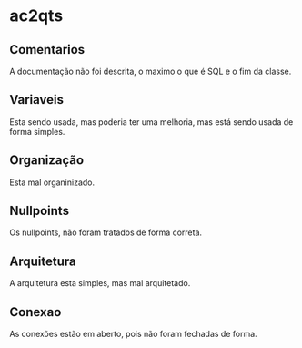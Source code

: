 # ac2qts

## Comentarios
A documentação não foi descrita, o maximo o que é SQL e o fim da classe.

## Variaveis
Esta sendo usada, mas poderia ter uma melhoria, mas está sendo usada de forma simples.

## Organização
Esta mal organinizado.

## Nullpoints
Os nullpoints, não foram tratados de forma correta.

## Arquitetura
A arquitetura esta simples, mas mal arquitetado.

## Conexao
As conexões estão em aberto, pois não foram fechadas de forma. 
